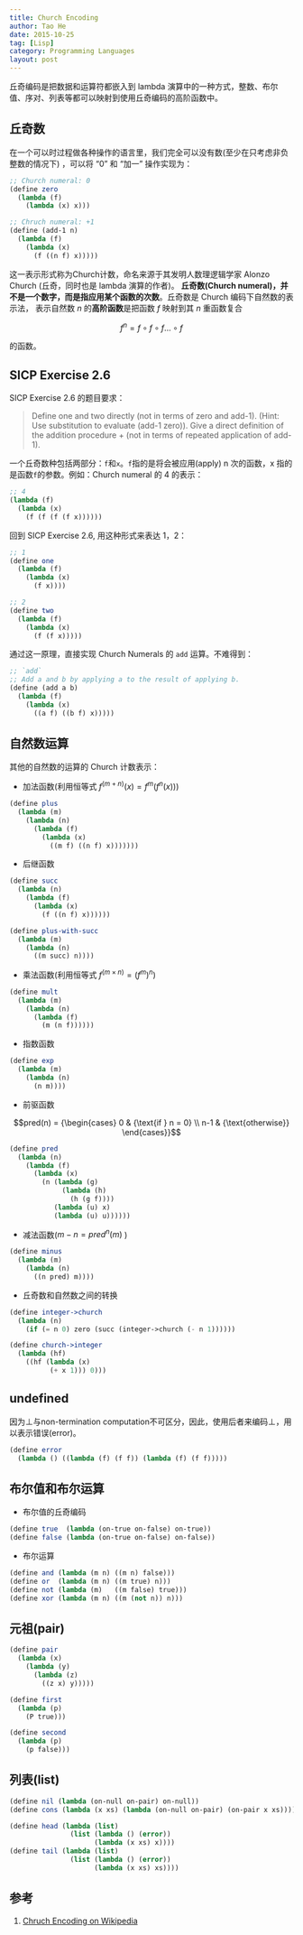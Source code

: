 ```yaml
---
title: Church Encoding
author: Tao He
date: 2015-10-25
tag: [Lisp]
category: Programming Languages
layout: post
---
```


丘奇编码是把数据和运算符都嵌入到 lambda 演算中的一种方式，整数、布尔值、序对、列表等都可以映射到使用丘奇编码的高阶函数中。

<!--more-->

丘奇数
-----

在一个可以时过程做各种操作的语言里，我们完全可以没有数(至少在只考虑非负整数的情况下) ，可以将 “0” 和 “加一” 操作实现为：

~~~scheme
;; Church numeral: 0
(define zero
  (lambda (f)
    (lambda (x) x)))

;; Chruch numeral: +1
(define (add-1 n)
  (lambda (f)
    (lambda (x)
      (f ((n f) x)))))
~~~

这一表示形式称为Church计数，命名来源于其发明人数理逻辑学家 Alonzo Church (丘奇，同时也是 lambda 演算的作者)。
**丘奇数(Church numeral)，并不是一个数字，而是指应用某个函数的次数**。丘奇数是 Church 编码下自然数的表示法，
表示自然数 $n$ 的**高阶函数**是把函数 $f$ 映射到其 $n$ 重函数复合

$$f^n = f \circ f \circ f \dots \circ f$$

的函数。

SICP Exercise 2.6
-----------------

SICP Exercise 2.6 的题目要求：

> Define one and two directly (not in terms of zero and add-1). (Hint: Use substitution to evaluate (add-1 zero)).
> Give a direct definition of the addition procedure + (not in terms of repeated application of add-1).

一个丘奇数种包括两部分：`f`和`x`。`f`指的是将会被应用(apply) n 次的函数，x 指的是函数`f`的参数。例如：Church numeral 的 4 的表示：

~~~scheme
;; 4
(lambda (f)
  (lambda (x)
    (f (f (f (f x))))))
~~~

回到 SICP Exercise 2.6, 用这种形式来表达 1，2：

~~~scheme
;; 1
(define one
  (lambda (f)
    (lambda (x)
      (f x))))

;; 2
(define two
  (lambda (f)
    (lambda (x)
      (f (f x)))))
~~~

通过这一原理，直接实现 Church Numerals 的 `add` 运算。不难得到：

~~~scheme
;; `add`
;; Add a and b by applying a to the result of applying b.
(define (add a b)
  (lambda (f)
    (lambda (x)
      ((a f) ((b f) x)))))
~~~

自然数运算
---------

其他的自然数的运算的 Church 计数表示：

+ 加法函数(利用恒等式 $f^(m+n)(x) = f^m(f^n(x))$)

~~~scheme
(define plus
  (lambda (m)
    (lambda (n)
      (lambda (f)
        (lambda (x)
          ((m f) ((n f) x)))))))
~~~

+ 后继函数

~~~scheme
(define succ
  (lambda (n)
    (lambda (f)
      (lambda (x)
        (f ((n f) x))))))

(define plus-with-succ
  (lambda (m)
    (lambda (n)
      ((m succ) n))))
~~~

+ 乘法函数(利用恒等式 $f^(m \times n) = (f^m)^n$)

~~~scheme
(define mult
  (lambda (m)
    (lambda (n)
      (lambda (f)
        (m (n f))))))
~~~

+ 指数函数

~~~scheme
(define exp
  (lambda (m)
    (lambda (n)
      (n m))))
~~~

+ 前驱函数

$$pred(n) = {\begin{cases}
    0   & {\text{if } n = 0} \\
    n-1 & {\text{otherwise}}
\end{cases}}$$

~~~scheme
(define pred
  (lambda (n)
    (lambda (f)
      (lambda (x)
        (n (lambda (g)
             (lambda (h)
               (h (g f))))
           (lambda (u) x)
           (lambda (u) u))))))
~~~

+ 减法函数($m - n = pred^n (m)$ )

~~~scheme
(define minus
  (lambda (m)
    (lambda (n)
      ((n pred) m))))
~~~

+ 丘奇数和自然数之间的转换

~~~scheme
(define integer->church
  (lambda (n)
    (if (= n 0) zero (succ (integer->church (- n 1))))))

(define church->integer
  (lambda (hf)
    ((hf (lambda (x)
          (+ x 1))) 0)))
~~~

undefined
---------

因为$\bot$与non-termination computation不可区分，因此，使用后者来编码$\bot$，用以表示错误(error)。

~~~scheme
(define error
  (lambda () ((lambda (f) (f f)) (lambda (f) (f f)))))
~~~

布尔值和布尔运算
--------------

+ 布尔值的丘奇编码

~~~scheme
(define true  (lambda (on-true on-false) on-true))
(define false (lambda (on-true on-false) on-false))
~~~

+ 布尔运算

~~~scheme
(define and (lambda (m n) ((m n) false)))
(define or  (lambda (m n) ((m true) n)))
(define not (lambda (m)   ((m false) true)))
(define xor (lambda (m n) ((m (not n)) n)))
~~~

元祖(pair)
---------

~~~scheme
(define pair
  (lambda (x)
    (lambda (y)
      (lambda (z)
        ((z x) y)))))

(define first
  (lambda (p)
    (P true)))

(define second
  (lambda (p)
    (p false)))
~~~

列表(list)
----------

~~~scheme
(define nil (lambda (on-null on-pair) on-null))
(define cons (lambda (x xs) (lambda (on-null on-pair) (on-pair x xs))))

(define head (lambda (list)
               (list (lambda () (error))
                     (lambda (x xs) x))))
(define tail (lambda (list)
               (list (lambda () (error))
                     (lambda (x xs) xs))))
~~~

参考
---

1. [Chruch Encoding on Wikipedia](https://en.wikipedia.org/wiki/Church_encoding)

